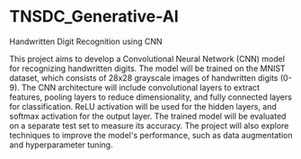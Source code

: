 # TNSDC_Generative-AI

Handwritten Digit Recognition using CNN

This project aims to develop a Convolutional Neural Network (CNN) model for recognizing handwritten digits. The model will be trained on the MNIST dataset, which consists of 28x28 grayscale images of handwritten digits (0-9). The CNN architecture will include convolutional layers to extract features, pooling layers to reduce dimensionality, and fully connected layers for classification. ReLU activation will be used for the hidden layers, and softmax activation for the output layer. The trained model will be evaluated on a separate test set to measure its accuracy. The project will also explore techniques to improve the model's performance, such as data augmentation and hyperparameter tuning.
